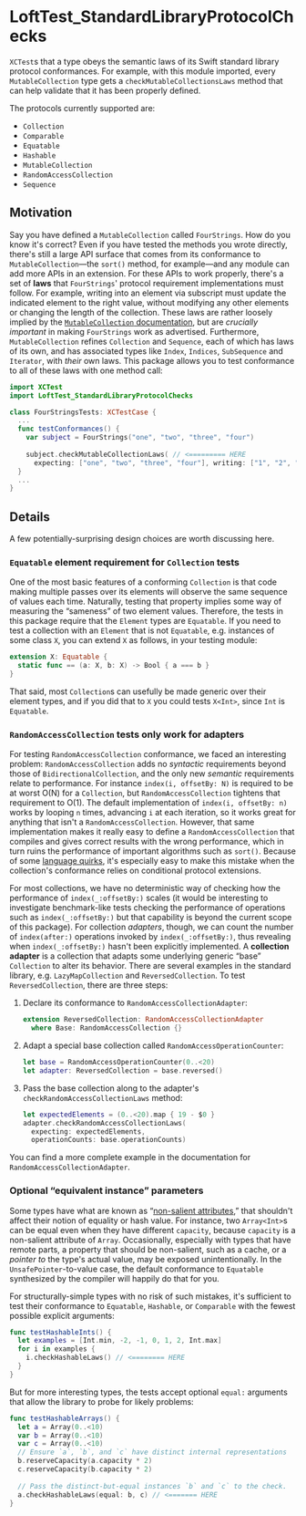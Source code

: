 # LoftTest_StandardLibraryProtocolChecks

`XCTest`s that a type obeys the semantic laws of its Swift standard library protocol
conformances.  For example, with this module imported, every `MutableCollection` type gets a
`checkMutableCollectionsLaws` method that can help validate that it has been properly defined.

The protocols currently supported are:

* `Collection`
* `Comparable`
* `Equatable`
* `Hashable`
* `MutableCollection`
* `RandomAccessCollection`
* `Sequence`

## Motivation

Say you have defined a `MutableCollection` called `FourStrings`.  How do you know it's correct?
Even if you have tested the methods you wrote directly, there's still a large API surface that comes
from its conformance to `MutableCollection`—the `sort()` method, for example—and any module can add
more APIs in an extension.  For these APIs to work properly, there's a set of **laws** that
`FourStrings`' protocol requirement implementations must follow.  For example, writing into an
element via subscript must update the indicated element to the right value, without modifying any
other elements or changing the length of the collection.  These laws are rather loosely implied by
the [`MutableCollection`
documentation](https://developer.apple.com/documentation/swift/mutablecollection), but are
*crucially important* in making `FourStrings` work as advertised.  Furthermore, `MutableCollection`
refines `Collection` and `Sequence`, each of which has laws of its own, and has associated types
like `Index`, `Indices`, `SubSequence` and `Iterator`, with *their* own laws.  This package allows
you to test conformance to all of these laws with one method call:

```swift
import XCTest
import LoftTest_StandardLibraryProtocolChecks

class FourStringsTests: XCTestCase {
  ...
  func testConformances() {
    var subject = FourStrings("one", "two", "three", "four")
    
    subject.checkMutableCollectionLaws( // <========= HERE
      expecting: ["one", "two", "three", "four"], writing: ["1", "2", "3", "4"])
  }
  ...
}
```

## Details

A few potentially-surprising design choices are worth discussing here.

### `Equatable` element requirement for `Collection` tests

One of the most basic features of a conforming `Collection` is that code making multiple passes over
its elements will observe the same sequence of values each time.  Naturally, testing that property
implies some way of measuring the “sameness” of two element values.  Therefore, the tests in this
package require that the `Element` types are `Equatable`.  If you need to test a collection with an
`Element` that is not `Equatable`, e.g. instances of some class `X`, you can extend `X` as follows,
in your testing module:

```swift
extension X: Equatable {
  static func == (a: X, b: X) -> Bool { a === b }
}
```

That said, most `Collection`s can usefully be made generic over their element types, and if you did
that to `X` you could tests `X<Int>`, since `Int` is `Equatable`.

### `RandomAccessCollection` tests only work for adapters

For testing `RandomAccessCollection` conformance, we faced an interesting problem:
`RandomAccessCollection` adds no *syntactic* requirements beyond those of `BidirectionalCollection`,
and the only new *semantic* requirements relate to performance.  For instance `index(i, offsetBy:
N)` is required to be at worst O(N) for a `Collection`, but `RandomAccessCollection` tightens that
requirement to O(1).  The default implementation of `index(i, offsetBy: n)` works by looping `n`
times, advancing `i` at each iteration, so it works great for anything that isn't a
`RandomAccessCollection`.  However, that same implementation makes it really easy to define a
`RandomAccessCollection` that compiles and gives correct results with the wrong performance, which
in turn ruins the performance of important algorithms such as `sort()`.  Because of some [language
quirks](https://forums.swift.org/t/ergonomics-generic-types-conforming-in-more-than-one-way/34589),
it's especially easy to make this mistake when the collection's conformance relies on conditional
protocol extensions.

For most collections, we have no deterministic way of checking how the performance of
`index(_:offsetBy:)` scales (it would be interesting to investigate benchmark-like tests checking
the performance of operations such as `index(_:offsetBy:)` but that capability is beyond the current
scope of this package). For collection *adapters*, though, we can count the number of
`index(after:)` operations invoked by `index(_:offsetBy:)`, thus revealing when `index(_:offsetBy:)`
hasn't been explicitly implemented.  A **collection adapter** is a collection that adapts some
underlying generic “base” `Collection` to alter its behavior.  There are several examples in the
standard library, e.g. `LazyMapCollection` and `ReversedCollection`.  To test `ReversedCollection`,
there are three steps:

1. Declare its conformance to `RandomAccessCollectionAdapter`:

    ```swift
    extension ReversedCollection: RandomAccessCollectionAdapter
      where Base: RandomAccessCollection {}
    ```

2. Adapt a special base collection called `RandomAccessOperationCounter`:

    ```swift
    let base = RandomAccessOperationCounter(0..<20)
    let adapter: ReversedCollection = base.reversed()
    ```

3. Pass the base collection along to the adapter's `checkRandomAccessCollectionLaws` method:

    ```swift
    let expectedElements = (0..<20).map { 19 - $0 }
    adapter.checkRandomAccessCollectionLaws(
      expecting: expectedElements,
      operationCounts: base.operationCounts)
    ```
    
You can find a more complete example in the documentation for `RandomAccessCollectionAdapter`.

### Optional “equivalent instance” parameters

Some types have what are known as “[non-salient attributes](https://youtu.be/W3xI1HJUy7Q),” that
shouldn't affect their notion of equality or hash value.  For instance, two `Array<Int>`s can be
equal even when they have different `capacity`, because `capacity` is a non-salient attribute of
`Array`.  Occasionally, especially with types that have remote parts, a property that should be
non-salient, such as a cache, or a *pointer to* the type's actual value, may be exposed
unintentionally.  In the `UnsafePointer`-to-value case, the default conformance to `Equatable`
synthesized by the compiler will happily do that for you.

For structurally-simple types with no risk of such mistakes, it's sufficient to test their
conformance to `Equatable`, `Hashable`, or `Comparable` with the fewest possible explicit arguments:

```swift
func testHashableInts() {
  let examples = [Int.min, -2, -1, 0, 1, 2, Int.max]
  for i in examples {
    i.checkHashableLaws() // <======== HERE
  }
}
```

But for more interesting types, the tests accept optional `equal:` arguments that allow the library
to probe for likely problems:

```swift
func testHashableArrays() {
  let a = Array(0..<10)
  var b = Array(0..<10)
  var c = Array(0..<10)
  // Ensure `a`, `b`, and `c` have distinct internal representations
  b.reserveCapacity(a.capacity * 2)
  c.reserveCapacity(b.capacity * 2) 
  
  // Pass the distinct-but-equal instances `b` and `c` to the check.
  a.checkHashableLaws(equal: b, c) // <======= HERE
}
```
